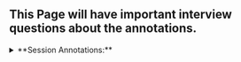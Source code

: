 ## This Page will have important interview questions about the annotations.

<details>
<summary> **Session Annotations:** </summary>
  
</details>
